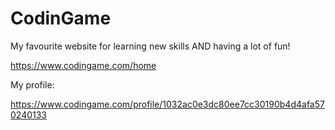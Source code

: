 # CodinGame

My favourite website for learning new skills AND having a lot of fun!

https://www.codingame.com/home

My profile:

https://www.codingame.com/profile/1032ac0e3dc80ee7cc30190b4d4afa570240133